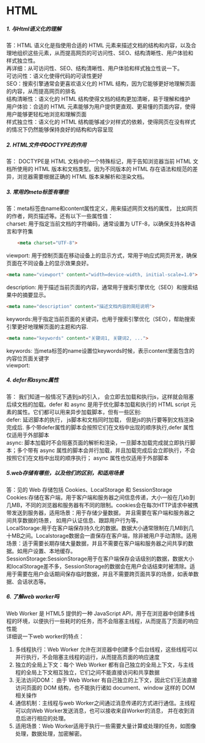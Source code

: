 # HTML
##### 1. 与Html语义化的理解
答：HTML 语义化是指使用合适的 HTML 元素来描述文档的结构和内容，以及合理地组织这些元素，从而提高网页的可访问性、SEO、结构清晰性、用户体验和样式独立性。<br />
再详细：从可访问性、SEO、结构清晰性、用户体验和样式独立性说一下。<br />
可访问性：语义化使得代码的可读性更好<br />
SEO：搜索引擎通常会更喜欢语义化的 HTML 结构，因为它能够更好地理解页面的内容，从而提高网页的排名<br />
结构清晰性：语义化的 HTML 结构使得文档的结构更加清晰，易于理解和维护<br />
用户体验：合适的 HTML 元素能够为用户提供更直观、更易懂的页面内容，使得用户能够更轻松地浏览和理解页面<br />
样式独立性：语义化的 HTML 结构能够减少对样式的依赖，使得网页在没有样式的情况下仍然能够保持良好的结构和内容呈现<br />
##### 2. HTML文件中DOCTYPE的作用
答： DOCTYPE是 HTML 文档中的一个特殊标记，用于告知浏览器当前 HTML 文档所使用的 HTML 版本和文档类型。因为不同版本的 HTML 存在语法和规范的差异，浏览器需要根据正确的 HTML 版本来解析和渲染文档。
##### 3. 常⽤的meta标签有哪些
答：meta标签由name和content属性定义，用来描述网页文档的属性， 比如网页的作者，网页描述等。还有以下一些属性值：<br />
charset: 用于指定当前文档的字符编码，通常设置为 UTF-8，以确保支持各种语言和字符集<br />
```html
    <meta charset="UTF-8">
```
viewport: 用于控制页面在移动设备上的显示方式，常用于响应式网页开发，确保页面在不同设备上的显示效果良好。
```html
<meta name="viewport" content="width=device-width, initial-scale=1.0">
```
description: 用于描述当前页面的内容，通常用于搜索引擎优化（SEO）和搜索结果中的摘要显示。
```html
<meta name="description" content="描述文档内容的简短说明">
```
keywords:用于指定当前页面的关键词，也用于搜索引擎优化（SEO），帮助搜索引擎更好地理解页面的主题和内容.
```html
<meta name="keywords" content="关键词1, 关键词2, ...">

```


keywords: 当meta标签的name设置位keywords时候，表示content里面包含的内容位页面关键字<br />
viewport: 
##### 4. defer和async属性
答： 我们知道一般情况下遇到js的引入， 会立即去加载和执行js，这样就会阻塞后续文档的加载。defer 和 async 是用于优化脚本加载和执行的 HTML script 元素的属性。它们都可以用来异步加载脚本，但有一些区别:<br />
defer: 延迟脚本的执行， js脚本和文档同时加载， 但是js的执行要等到文档渲染完成后. 多个带defer属性的脚本会按照它们在文档中出现的顺序执行,defer 属性仅适用于外部脚本<br />
async: 脚本加载时不会阻塞页面的解析和渲染，一旦脚本加载完成就立即执行脚本；多个带有 async 属性的脚本会并行加载，并且加载完成后会立即执行，不会按照它们在文档中出现的顺序执行； async 属性也仅适用于外部脚本
##### 5.web存储有哪些，以及他们的区别，和适用场景 
答：见的 Web 存储包括 Cookies、LocalStorage 和 SessionStorage<br />
Cookies:存储在客户端，用于客户端和服务器之间信息传递，大小一般在几kb到几MB，不同的浏览器和服务器有不同的限制。cookies会在每次HTTP请求中被携带发送到服务器，适用场景：用于存储少量数据， 并且需要在客户端和服务器之间共享数据的场景， 如用户认证信息、跟踪用户行为等。<br />
LocalStorage:用于在客户端保存持久化的数据。数据大小通常限制在几MB到几十MB之间。Localstorage数据会一直保存在客户端，除非被用户手动清除。适用场景：适于需要长期存储大量数据，并且不需要在客户端和服务器之间共享的数据。如用户设置、本地缓存。<br />
SessionStorage:SessionStorage用于在客户端保存会话级别的数据，数据大小和localStorage差不多，SessionStorage的数据会在用户会话结束时被清除。适用于需要在用户会话期间保存临时数据，并且不需要跨页面共享的场景，如表单数据、会话状态等。<br />
##### 6. 了解web worker吗
Web Worker 是 HTML5 提供的一种 JavaScript API，用于在浏览器中创建多线程的环境，以便执行一些耗时的任务，而不会阻塞主线程，从而提高了页面的响应性能<br />
详细说一下web worker的特点：<br />
1. 多线程执行：Web Worker 允许在浏览器中创建多个后台线程，这些线程可以并行执行，不会阻塞主线程的运行，从而提高页面的响应速度
2. 独立的全局上下文：每个 Web Worker 都有自己独立的全局上下文，与主线程的全局上下文相互独立，它们之间不能直接访问和共享数据
3. 无法访问DOM： 由于 Web Worker 有自己独立的上下文，因此它们无法直接访问页面的 DOM 结构，也不能执行诸如 document、window 这样的 DOM 相关操作
4. 通信机制：主线程与web Worker之间通过消息传递的方式进行通信。主线程可以向Web Worker发送消息，也可以接收来自Worker的消息， 并在收到消息后进行相应的处理。
5. 适用场景：Web Worker适用于执行一些需要大量计算或处理的任务，如图像处理，数据处理，加密解密。




